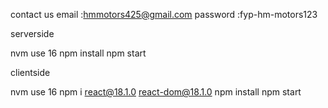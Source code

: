 contact us email :hmmotors425@gmail.com
password         :fyp-hm-motors123



serverside 

nvm use 16 
npm install
npm start



clientside

nvm use 16
npm i react@18.1.0 react-dom@18.1.0
npm install 
npm start
